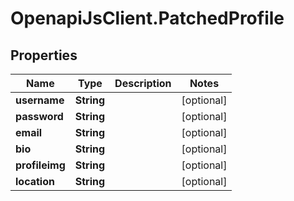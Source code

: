 # OpenapiJsClient.PatchedProfile

## Properties

Name | Type | Description | Notes
------------ | ------------- | ------------- | -------------
**username** | **String** |  | [optional] 
**password** | **String** |  | [optional] 
**email** | **String** |  | [optional] 
**bio** | **String** |  | [optional] 
**profileimg** | **String** |  | [optional] 
**location** | **String** |  | [optional] 


